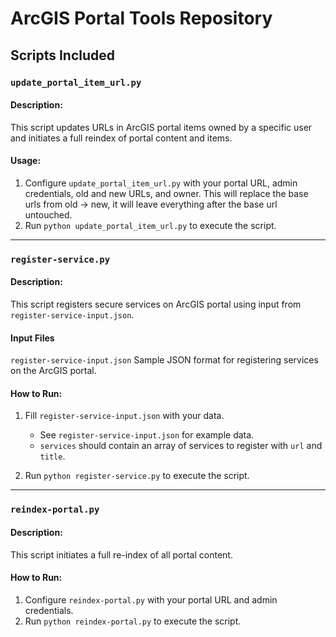 # ArcGIS Portal Tools Repository

## Scripts Included

### `update_portal_item_url.py`

#### Description:
This script updates URLs in ArcGIS portal items owned by a specific user and initiates a full reindex of portal content and items.

#### Usage:
1. Configure `update_portal_item_url.py` with your portal URL, admin credentials, old and new URLs, and owner. This will replace the base urls from old -> new, it will leave everything after the base url untouched.
2. Run `python update_portal_item_url.py` to execute the script.

---

### `register-service.py`

#### Description:
This script registers secure services on ArcGIS portal using input from `register-service-input.json`.

#### Input Files

`register-service-input.json`
Sample JSON format for registering services on the ArcGIS portal.

#### How to Run:
1. Fill `register-service-input.json` with your data.
   - See `register-service-input.json` for example data.
   - `services` should contain an array of services to register with `url` and `title`.

2. Run `python register-service.py` to execute the script.


---

### `reindex-portal.py`

#### Description:
This script initiates a full re-index of all portal content.

#### How to Run:
1. Configure `reindex-portal.py` with your portal URL and admin credentials.
2. Run `python reindex-portal.py` to execute the script.

